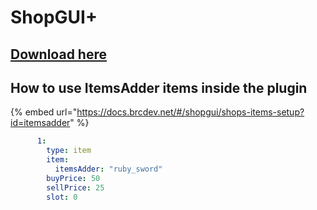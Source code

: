 # ShopGUI+

## [Download here](https://www.spigotmc.org/resources/shopgui-1-7-1-17.6515)

## How to use ItemsAdder items inside the plugin

{% embed url="https://docs.brcdev.net/#/shopgui/shops-items-setup?id=itemsadder" %}

```yaml
      1:
        type: item
        item:
          itemsAdder: "ruby_sword"
        buyPrice: 50
        sellPrice: 25
        slot: 0
```

